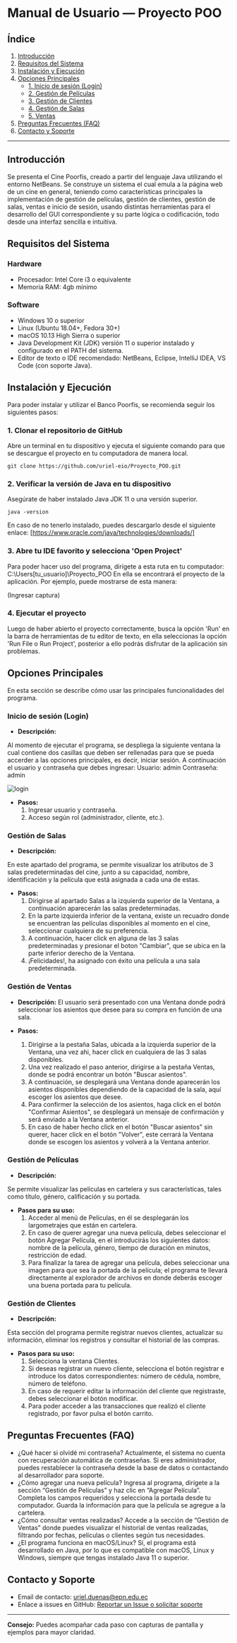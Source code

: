 # Manual de Usuario — Proyecto POO

## Índice

1. [Introducción](#introducción)
2. [Requisitos del Sistema](#requisitos-del-sistema)
3. [Instalación y Ejecución](#instalación-y-ejecución)
4. [Opciones Principales](#opciones-principales)
   - [1. Inicio de sesión (Login)](#inicio-de-sesión-login)
   - [2. Gestión de Películas](#gestión-de-películas)
   - [3. Gestión de Clientes](#gestión-de-clientes)
   - [4. Gestión de Salas](#gestión-de-salas)
   - [5. Ventas](#ventas)
5. [Preguntas Frecuentes (FAQ)](#preguntas-frecuentes-faq)
6. [Contacto y Soporte](#contacto-y-soporte)

---

## Introducción

Se presenta el Cine Poorfis, creado a partir del lenguaje Java utilizando el entorno NetBeans. Se construye un sistema el cual emula a la página web de un cine en general, teniendo como características principales la implementación de gestión de películas, gestión de clientes, gestión de salas, ventas e inicio de sesión, usando distintas herramientas para el desarrollo del GUI correspondiente y su parte lógica o codificación, todo desde una interfaz sencilla e intuitiva.

## Requisitos del Sistema

### Hardware

- Procesador: Intel Core i3 o equivalente
- Memoria RAM: 4gb mínimo

### Software

- Windows 10 o superior
- Linux (Ubuntu 18.04+, Fedora 30+)
- macOS 10.13 High Sierra o superior
- Java Development Kit (JDK) versión 11 o superior instalado y configurado en el PATH del sistema.
- Editor de texto o IDE recomendado: NetBeans, Eclipse, IntelliJ IDEA, VS Code (con soporte Java).

## Instalación y Ejecución

Para poder instalar y utilizar el Banco Poorfis, se recomienda seguir los siguientes pasos:

### 1. Clonar el repositorio de GitHub

Abre un terminal en tu dispositivo y ejecuta el siguiente comando para que se descargue el proyecto en tu computadora de manera local.
```
git clone https://github.com/uriel-eio/Proyecto_POO.git
```

### 2. Verificar la versión de Java en tu dispositivo

Asegúrate de haber instalado Java JDK 11 o una versión superior.

```
java -version
```

En caso de no tenerlo instalado, puedes descargarlo desde el siguiente enlace:
[https://www.oracle.com/java/technologies/downloads/]

### 3. Abre tu IDE favorito y selecciona 'Open Project'

Para poder hacer uso del programa, dirígete a esta ruta en tu computador: C:\Users\[tu_usuario]\Proyecto_POO
En ella se encontrará el proyecto de la aplicación. Por ejemplo, puede mostrarse de esta manera:

(Ingresar captura)

### 4. Ejecutar el proyecto

Luego de haber abierto el proyecto correctamente, busca la opción 'Run' en la barra de herramientas de tu editor de texto, en ella seleccionas la opción 'Run File o Run Project', posterior a ello podrás disfrutar de la aplicación sin problemas.

## Opciones Principales

En esta sección se describe cómo usar las principales funcionalidades del programa.

### Inicio de sesión (Login)

- **Descripción:**

Al momento de ejecutar el programa, se despliega la siguiente ventana la cual contiene dos casillas que deben ser rellenadas para que se pueda accerder a las opciones principales, es decir, iniciar sesión. A continuación el usuario y contraseña que debes ingresar:
Usuario: admin
Contraseña: admin

![login](login.jpg)

- **Pasos:**  
  1. Ingresar usuario y contraseña.
  2. Acceso según rol (administrador, cliente, etc.).

### Gestión de Salas

- **Descripción:**

En este apartado del programa, se permite visualizar los atributos de 3 salas predeterminadas del cine, junto a su capacidad, nombre, identificación y la película que está asignada a cada una de estas.
  
- **Pasos:**
  1. Dirigirse al apartado Salas a la izquierda superior de la Ventana, a continuación aparecerán las salas predeterminadas.
  2. En la parte izquierda inferior de la ventana, existe un recuadro donde se encuentran las películas disponibles al momento en el cine, seleccionar cualquiera de su preferencia.
  3. A continuación, hacer click en alguna de las 3 salas predeterminadas y presionar el boton "Cambiar", que se ubica en la parte inferior derecho de la Ventana.
  4. ¡Felicidades!, ha asignado con éxito una película a una sala predeterminada.

### Gestión de Ventas

- **Descripción:**
El usuario será presentado con una Ventana donde podrá seleccionar los asientos que desee para su compra en función de una sala.
  
- **Pasos:**
  1. Dirigirse a la pestaña Salas, ubicada a la izquierda superior de la Ventana, una vez ahi, hacer click en cualquiera de las 3 salas disponibles.
  2. Una vez realizado el paso anterior, dirigirse a la pestaña Ventas, donde se podrá encontrar un botón "Buscar asientos".
  3. A continuación, se desplegará una Ventana donde aparecerán los asientos disponibles dependiendo de la capacidad de la sala, aquí escoger los asientos que desee.
  4. Para confirmer la selección de los asientos, haga click en el botón "Confirmar Asientos", se desplegará un mensaje de confirmación y será enviado a la Ventana anterior.
  5. En caso de haber hecho click en el botón "Buscar asientos" sin querer, hacer click en el botón "Volver", este cerrará la Ventana donde se escogen los asientos y volverá a la Ventana anterior.

### Gestión de Películas

- **Descripción:**

Se permite visualizar las películas en cartelera y sus características, tales como título, género, calificación y su portada.
  
- **Pasos para su uso:**
  1. Acceder al menú de Películas, en él se desplegarán los largometrajes que están en cartelera.
  2. En caso de querer agregar una nueva película, debes seleccionar el botón Agregar Película, en el introducirás los siguientes datos: nombre de la película, género, tiempo de duración en minutos, restricción de edad.
  3. Para finalizar la tarea de agregar una película, debes seleccionar una imagen para que sea la portada de la película; el programa te llevará directamente al explorador de archivos en donde deberás escoger una buena portada para tu película.

### Gestión de Clientes

- **Descripción:**

Esta sección del programa permite registrar nuevos clientes, actualizar su información, eliminar los registros y consultar el historial de las compras.
  
- **Pasos para su uso:**
  1. Selecciona la ventana Clientes.
  2. Si deseas registrar un nuevo cliente, selecciona el botón registrar e introduce los datos correspondientes: número de cédula, nombre, número de teléfono.
  3. En caso de requerir editar la información del cliente que registraste, debes seleccionar el botón modificar.
  4. Para poder acceder a las transacciones que realizó el cliente registrado, por favor pulsa el botón carrito.

## Preguntas Frecuentes (FAQ)

- ¿Qué hacer si olvidé mi contraseña?
Actualmente, el sistema no cuenta con recuperación automática de contraseñas. Si eres administrador, puedes restablecer la contraseña desde la base de datos o contactando al desarrollador para soporte.
- ¿Cómo agregar una nueva película?
Ingresa al programa, dirígete a la sección “Gestión de Películas” y haz clic en “Agregar Película”. Completa los campos requeridos y selecciona la portada desde tu computador. Guarda la información para que la película se agregue a la cartelera.
- ¿Cómo consultar ventas realizadas?
Accede a la sección de “Gestión de Ventas” donde puedes visualizar el historial de ventas realizadas, filtrando por fechas, películas o clientes según tus necesidades.
- ¿El programa funciona en macOS/Linux?
Sí, el programa está desarrollado en Java, por lo que es compatible con macOS, Linux y Windows, siempre que tengas instalado Java 11 o superior.

## Contacto y Soporte

- Email de contacto: uriel.duenas@epn.edu.ec
- Enlace a issues en GitHub: [Reportar un Issue o solicitar soporte](https://github.com/uriel-eio/Proyecto_POO/issues)

---

**Consejo:** Puedes acompañar cada paso con capturas de pantalla y ejemplos para mayor claridad.
